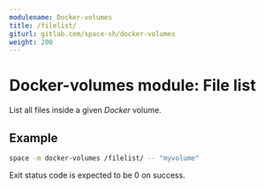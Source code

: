 ```yaml
---
modulename: Docker-volumes
title: /filelist/
giturl: gitlab.com/space-sh/docker-volumes
weight: 200
---
```

# Docker-volumes module: File list 

List all files inside a given _Docker_ volume.

## Example

```sh
space -m docker-volumes /filelist/ -- "myvolume"
```

Exit status code is expected to be 0 on success.
